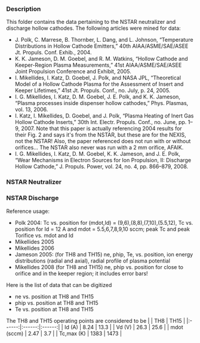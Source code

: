 ### Description
This folder contains the data pertaining to the NSTAR neutralizer and discharge hollow cathodes. The following articles were mined for data:
- J. Polk, C. Marrese, B. Thornber, L. Dang, and L. Johnson, “Temperature Distributions in Hollow Cathode Emitters,” 40th AIAA/ASME/SAE/ASEE Jt. Propuls. Conf. Exhib., 2004.
- K. K. Jameson, D. M. Goebel, and R. M. Watkins, “Hollow Cathode and Keeper-Region Plasma Measurements,” 41st AIAA/ASME/SAE/ASEE Joint Propulsion Conference and Exhibit, 2005.
- I. Mikellides, I. Katz, D. Goebel, J. Polk, and NASA JPL, “Theoretical Model of a Hollow Cathode Plasma for the Assessment of Insert and Keeper Lifetimes,” 41st Jt. Propuls. Conf., no. July, p. 24, 2005.
- I. G. Mikellides, I. Katz, D. M. Goebel, J. E. Polk, and K. K. Jameson, “Plasma processes inside dispenser hollow cathodes,” Phys. Plasmas, vol. 13, 2006.
- I. Katz, I. Mikellides, D. Goebel, and J. Polk, “Plasma Heating of Inert Gas Hollow Cathode Inserts,” 30th Int. Electr. Propuls. Conf., no. June, pp. 1–9, 2007. Note that this paper is actually referencing 2004 results for their Fig. 2 and says it's from the NSTAR, but these are for the NEXIS, not the NSTAR! Also, the paper referenced does not run with or without orifices... The NSTAR also never was run with a 2 mm orifice, AFAIK.
- I. G. Mikellides, I. Katz, D. M. Goebel, K. K. Jameson, and J. E. Polk, “Wear Mechanisms in Electron Sources for Ion Propulsion, II: Discharge Hollow Cathode,” J. Propuls. Power, vol. 24, no. 4, pp. 866–879, 2008.

### NSTAR Neutralizer 

### NSTAR Discharge
Reference usage:
- Polk 2004: Tc vs. position for (mdot,Id) = (9,6),(8,8),(7,10),(5.5,12), Tc vs. position for Id = 12 A and mdot = 5.5,6,7,8,9,10 sccm; peak Tc and peak Torifice vs. mdot and Id 
- Mikellides 2005
- Mikellides 2006
- Jameson 2005: (for TH8 and TH15) ne, phip, Te,  vs. position, ion energy distributions (radial and axial), radial profile of plasma potential
- Mikellides 2008 (for TH8 and TH15) ne, phip vs. position for close to orifice and in the keeper region; it includes error bars!

Here is the list of data that can be digitized
- ne vs. position at TH8 and TH15
- phip vs. position at TH8 and TH15
- Te vs. position at TH8 and TH15

The TH8 and TH15 operating points are considered to be
|     | TH8 | TH15 |
|:------:|:------:|:------:|
| Id (A) | 8.24 | 13.3 |
| Vd (V) | 26.3 | 25.6 |
| mdot (sccm) | 2.47 | 3.7 |
| Tc,max (K) | 1383 | 1473 |
